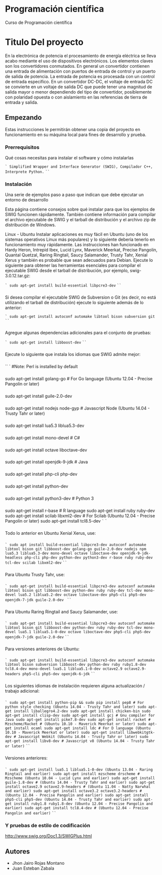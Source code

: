 # Programación científica
Curso de Programación científica 



# Titulo Del proyecto

En la electrónica de potencia el procesamiento de energía eléctrica se lleva acabo mediante el uso de dispositivos electrónicos. Los elementos claves son los convertidores conmutados. En general un convertidor contienen una entrada de alimentación con puertos de entrada de control y un puerto de salida de potencia. La entrada de potencia es procesada con un control de entrada especifico. En un convertidor DC-DC, el voltaje de entrada DC se convierte en un voltaje de salida DC que puede tener una magnitud de salida mayor o menor dependiendo del tipo de convertidor, posiblemente con polaridad opuesta o con aislamiento en las referencias de tierra de entrada y salida.

## Empezando

Estas instrucciones le permitirán obtener una copia del proyecto en funcionamiento en su máquina local para fines de desarrollo y prueba.

### Prerrequisitos

Qué cosas necesitas para instalar el software y cómo instalarlas

`` `
Simplified Wrapper and Interface Generator (SWIG), Compilador C++, Interprete Python.
`` `
`` `
### Instalación

Una serie de ejemplos paso a paso que indican que debe ejecutar un entorno de desarrollo

Esta página contiene consejos sobre qué instalar para que los ejemplos de SWIG funcionen rápidamente. También contiene información para compilar el archivo ejecutable de SWIG y el tarball de distribución y el archivo zip de distribución de Windows.

Linux - Ubuntu
Instalar aplicaciones es muy fácil en Ubuntu (uno de los sistemas operativos Linux más populares) y lo siguiente debería tenerlo en funcionamiento muy rápidamente. Las instrucciones han funcionado en Hardy Heron, Intrepid Ibex, Lucid Lynx, Maverick Meerkat, Precise Pangolin, Quantal Quetzal, Raring Ringtail, Saucy Salamander, Trusty Tahr, Xenial Xerus y también es probable que sean adecuados para Debian. Ejecute lo siguiente para obtener las herramientas esenciales para compilar el ejecutable SWIG desde el tarball de distribución, por ejemplo, swig-3.0.12.tar.gz:

`` `
sudo apt-get install build-essential libpcre3-dev
`` `
`` `
###

Si desea compilar el ejecutable SWIG de Subversion o Git (es decir, no está utilizando el tarball de distribución) ejecute lo siguiente además de lo anterior:

`` `
sudo apt-get install autoconf automake libtool bison subversion git
`` `
`` `
###
Agregue algunas dependencias adicionales para el conjunto de pruebas:

`` `
sudo apt-get install libboost-dev
`` `
`` `
###
Ejecute lo siguiente que instala los idiomas que SWIG admite mejor:
###
`` `
#Note: Perl is installed by default
###
sudo apt-get install golang-go # For Go language (Ubuntu 12.04 - Precise Pangolin or later)
###
sudo apt-get install guile-2.0-dev
###
sudo apt-get install nodejs node-gyp # Javascript Node (Ubuntu 14.04 - Trusty Tahr or later)
###
sudo apt-get install lua5.3 liblua5.3-dev
###
sudo apt-get install mono-devel # C#
###
sudo apt-get install octave liboctave-dev
###
sudo apt-get install openjdk-9-jdk # Java
###
sudo apt-get install php-cli php-dev
###
sudo apt-get install python-dev
###
sudo apt-get install python3-dev # Python 3
###
sudo apt-get install r-base # R language
sudo apt-get install ruby ruby-dev
sudo apt-get install scilab libxml2-dev # For Scilab (Ubuntu 12.04 - Precise Pangolin or later)
sudo apt-get install tcl8.5-dev
`` `
`` `
###
Todo lo anterior en Ubuntu Xenial Xerus, use:
###

`` `
sudo apt install build-essential libpcre3-dev autoconf automake libtool bison git libboost-dev golang-go guile-2.0-dev nodejs npm lua5.3 liblua5.3-dev mono-devel octave liboctave-dev openjdk-9-jdk-headless php-cli php-dev python-dev python3-dev r-base ruby ruby-dev tcl-dev scilab libxml2-dev
`` `
`` `
###
Para Ubuntu Trusty Tahr, use:
###
`` `
sudo apt-get install build-essential libpcre3-dev autoconf automake libtool bison git libboost-dev python-dev ruby ruby-dev tcl-dev mono-devel lua5.2 liblua5.2-dev octave liboctave-dev php5-cli php5-dev openjdk-7-jdk guile-2.0-dev 
`` `
`` `
###
Para Ubuntu Raring Ringtail and Saucy Salamander, use:
###
`` `
sudo apt-get install build-essential libpcre3-dev autoconf automake libtool bison git libboost-dev python-dev ruby ruby-dev tcl-dev mono-devel lua5.1 liblua5.1-0-dev octave liboctave-dev php5-cli php5-dev openjdk-7-jdk guile-2.0-dev
`` `
`` `
###
Para versiones anteriores de Ubuntu:
###
`` `
sudo apt-get install build-essential libpcre3-dev autoconf automake libtool bison subversion libboost-dev python-dev ruby ruby1.8-dev tcl8.4-dev mono-devel lua5.1 liblua5.1-0-dev octave2.9 octave2.9-headers php5-cli php5-dev openjdk-6-jdk
`` `
`` `
###
Los siguientes idiomas de instalación requieren alguna actualización / trabajo adicional:
###
`` `
sudo apt-get install python-pip && sudo pip install pep8 # For python style checking (Ubuntu 14.04 - Trusty Tahr and later)
sudo apt-get install liballegro4.2-dev
sudo apt-get install chicken-bin
sudo apt-get install clisp-dev
sudo apt-get install gcj # Gnu compiler for Java
sudo apt-get install pike7.8-dev
sudo apt-get install racket # Mzscheme/Racket # (Ubuntu 10.10 - Maverick Meerkat or later)
sudo apt-get install ocaml
sudo apt-get install ldc # For D language (Ubuntu 10.10 - Maverick Meerkat or later)
sudo apt-get install libwebkitgtk-dev # Javascript Webkit (Ubuntu 14.04 - Trusty Tahr or later)
sudo apt-get install libv8-dev # Javascript v8 (Ubuntu 14.04 - Trusty Tahr or later)
`` `
`` `
###
Versiones anteriores:
###
`` `
sudo apt-get install lua5.1 liblua5.1-0-dev (Ubuntu 13.04 - Raring Ringtail and earlier)
sudo apt-get install mzscheme drscheme # Mzscheme (Ubuntu 10.04 - Lucid Lynx and earlier)
sudo apt-get install guile-1.8-dev # (Ubuntu 14.04 - Trusty Tahr and earlier)
sudo apt-get install octave2.9 octave2.9-headers # (Ubuntu 11.04 - Natty Narwhal and earlier)
sudo apt-get install octave3.2 octave3.2-headers # (Ubuntu 12.04 - Precise Pangolin and earlier)
sudo apt-get install php5-cli php5-dev (Ubuntu 14.04 - Trusty Tahr and earlier)
sudo apt-get install ruby1.8 ruby1.8-dev (Ubuntu 12.04 - Precise Pangolin and earlier)
sudo apt-get install tcl8.4-dev # (Ubuntu 12.04 - Precise Pangolin and earlier)
`` `
`` `
###
### Y pruebas de estilo de codificación

http://www.swig.org/Doc1.3/SWIGPlus.html

## Autores

* Jhon Jairo Rojas Montano
* Juan Esteban Zabala
